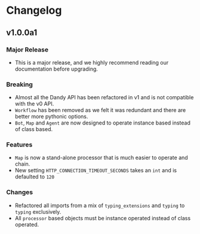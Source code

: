 # Changelog

## v1.0.0a1

### Major Release

- This is a major release, and we highly recommend reading our documentation before upgrading. 

### Breaking

- Almost all the Dandy API has been refactored in v1 and is not compatible with the v0 API.
- `Workflow` has been removed as we felt it was redundant and there are better more pythonic options.
- `Bot`, `Map` and `Agent` are now designed to operate instance based instead of class based. 

### Features

- `Map` is now a stand-alone processor that is much easier to operate and chain.
- New setting `HTTP_CONNECTION_TIMEOUT_SECONDS` takes an `int` and is defaulted to `120`

### Changes

- Refactored all imports from a mix of `typing_extensions` and `typing` to `typing` exclusively.
- All `processor` based objects must be instance operated instead of class operated.


